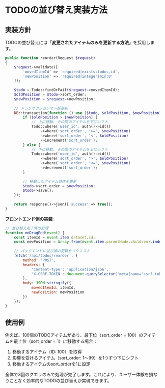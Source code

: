 # TODOの並び替え実装方法

## 実装方針

TODOの並び替えには「**変更されたアイテムのみを更新する方法**」を採用します。

```php
public function reorder(Request $request)
{
    $request->validate([
        'movedItemId' => 'required|exists:todos,id',
        'newPosition' => 'required|integer|min:0'
    ]);
    
    $todo = Todo::findOrFail($request->movedItemId);
    $oldPosition = $todo->sort_order;
    $newPosition = $request->newPosition;
    
    // トランザクションで一括更新
    DB::transaction(function () use ($todo, $oldPosition, $newPosition) {
        if ($oldPosition > $newPosition) {
            // 上に移動: その間のアイテムを下にシフト
            Todo::where('user_id', auth()->id())
                ->where('sort_order', '>=', $newPosition)
                ->where('sort_order', '<', $oldPosition)
                ->increment('sort_order');
        } else {
            // 下に移動: その間のアイテムを上にシフト
            Todo::where('user_id', auth()->id())
                ->where('sort_order', '>', $oldPosition)
                ->where('sort_order', '<=', $newPosition)
                ->decrement('sort_order');
        }
        
        // 移動したアイテム自体を更新
        $todo->sort_order = $newPosition;
        $todo->save();
    });
    
    return response()->json(['success' => true]);
}
```

**フロントエンド側の実装**:

```javascript
// 並び替え完了時の処理
function onDragEnd(event) {
    const itemId = event.item.dataset.id;
    const newPosition = Array.from(event.item.parentNode.children).indexOf(event.item);
    
    // バックエンドに並び順の更新をリクエスト
    fetch('/api/todos/reorder', {
        method: 'POST',
        headers: {
            'Content-Type': 'application/json',
            'X-CSRF-TOKEN': document.querySelector('meta[name="csrf-token"]').content
        },
        body: JSON.stringify({
            movedItemId: itemId,
            newPosition: newPosition
        })
    });
}
```

## 使用例

例えば、100個のTODOアイテムがあり、最下位（sort_order = 100）のアイテムを最上位（sort_order = 1）に移動する場合：

1. 移動するアイテム（ID: 100）を取得
2. 影響を受けるアイテム（sort_order: 1〜99）を1つずつ下にシフト
3. 移動するアイテムのsort_orderを1に設定

全体で3回のクエリのみで処理が完了します。これにより、ユーザー体験を損なうことなく効率的なTODOの並び替えが実現できます。 